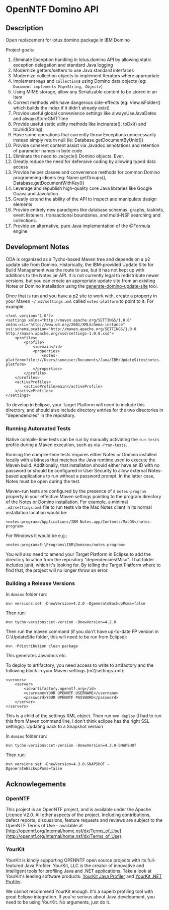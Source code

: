 # OpenNTF Domino API

## Description

Open replacement for lotus.domino package in IBM Domino

Project goals:

1. Eliminate Exception handling in lotus.domino API by allowing static exception delegation and standard Java logging
2. Modernize getters/setters to use Java standard interfaces
3. Modernize collection objects to implement Iterators where appropriate
4. Implement `Map`s and `Collection`s using Domino data objects (eg: `Document implements Map<String, Object>`)
5. Using MIME storage, allow any Serializable content to be stored in an Item
6. Correct methods with have dangerous side-effects (eg: View.isFolder() which builds the index if it didn't already exist)
7. Provide useful global convenience settings like alwaysUseJavaDates and alwaysStoreGMTTime
8. Provide useful static utility methods like incinerate(), toDxl() and toUnid(String)
9. Have some operations that currently throw Exceptions unnecessarily instead simply return null (ie: Database.getDocumentByUnid())
10. Provide coherent content assist via Javadoc annotations and retention of parameter names in byte code
11. Eliminate the need to .recycle() Domino objects. Ever.
12. Greatly reduce the need for defensive coding by allowing typed data access
13. Provide helper classes and convenience methods for common Domino programming idioms (eg: Name.getGroups(), Database.getDocumentWithKey())
14. Leverage and republish high-quality core Java libraries like Google Guava and Javolution
15. Greatly extend the ability of the API to inspect and manipulate design elements
16. Provide entirely new paradigms like database schemas, graphs, tasklets, event listeners, transactional boundaries, and multi-NSF searching and collections.
17. Provide an alternative, pure Java implementation of the @Formula engine

## Development Notes

ODA is organized as a Tycho-based Maven tree and depends on a p2 update site from Domino. Historically, the IBM-provided Update Site for Build Management was the route to use, but it has not kept up with additions to the Notes.jar API. It is not currently legal to redistribute newer versions, but you can create an appropriate update site from an existing Notes or Domino installation using the [generate-domino-update-site](https://stash.openntf.org/projects/P2T/repos/generate-domino-update-site/browse) tool.

Once that is run and you have a p2 site to work with, create a property in your Maven `~/.m2/settings.xml` called `notes-platform` to point to it. For example:

    <?xml version="1.0"?>
    <settings xmlns="http://maven.apache.org/SETTINGS/1.0.0" xmlns:xsi="http://www.w3.org/2001/XMLSchema-instance" xsi:schemaLocation="http://maven.apache.org/SETTINGS/1.0.0 http://maven.apache.org/xsd/settings-1.0.0.xsd">
        <profiles>
            <profile>
                <id>main</id>
                <properties>
                    <notes-platform>file:///Users/someuser/Documents/Java/IBM/UpdateSite</notes-platform>
                </properties>
            </profile>
        </profiles>
        <activeProfiles>
            <activeProfile>main</activeProfile>
        </activeProfiles>
    </settings>

To develop in Eclipse, your Target Platform will need to include this directory, and should also include directory entries for the two directories in "dependencies" in the repository.

### Running Automated Tests

Native compile-time tests can be run by manually activating the `run-tests` profile during a Maven execution, such as via `-Prun-tests`.

Running the compile-time tests requires either Notes or Domino installed locally with a bitness that matches the Java runtime used to execute the Maven build. Additionally, that installation should either have an ID with no password or should be configured in User Security to allow external Notes-based applications to run without a password prompt. In the latter case, Notes must be open during the test.

Maven-run tests are configured by the presence of a `notes-program` property in your effective Maven settings pointing to the program directory of the Notes or Domino installation. For example, a minimal `.m2/settings.xml` file to run tests via the Mac Notes client in its normal installation location would be:

	<notes-program>/Applications/IBM Notes.app/Contents/MacOS</notes-program>

For Windows it would be e.g.:

	<notes-program>E:\Programs\IBM\Domino</notes-program>

You will also need to amend your Target Platform in Eclipse to add the directory location from the repository "dependencies\Misc". That folder includes junit, which it's looking for. By telling the Target Platform where to find that, the project will no longer throw an error.

### Building a Release Versions

In `domino` folder run:

	mvn versions:set -DnewVersion=4.2.0 -DgenerateBackupPoms=false

Then run:

	mvn tycho-versions:set-version -DnewVersion=4.2.0

Then run the maven command (if you don't have up-to-date FP version in C:\UpdateSite folder, this will need to be run from Eclipse):

	mvn -Pdistribution clean package

This generates Javadocs etc.

To deploy to artifactory, you need access to write to artifactory and the following block in your Maven settings (m2/settings.xml):

	<servers>
		<server>
			<id>artifactory.openntf.org</id>
			<username>YOUR OPENNTF USERNAME</username>
			<password>YOUR OPENNTF PASSWORD</password>
		</server>
	</servers>

This is a child of the settings XML object. Then run `mvn deploy` (I had to run this from Maven command line, I don't think eclipse has the right SSL settings).
Updating back to a Snapshot version

In `domino` folder run:

	mvn tycho-versions:set-version -DnewVersion=4.3.0-SNAPSHOT

Then run:

	mvn versions:set -DnewVersion=4.3.0-SNAPSHOT -DgenerateBackupPoms=false


## Acknowlegements

### OpenNTF
This project is an OpenNTF project, and is available under the Apache Licence V2.0. All other aspects of the project, including contributions, defect reports, discussions, feature requests and reviews are subject to the OpenNTF Terms of Use - available at [http://openntf.org/Internal/home.nsf/dx/Terms_of_Use](http://openntf.org/Internal/home.nsf/dx/Terms_of_Use).

### YourKit
YourKit is kindly supporting OPENNTF open source projects with its full-featured Java Profiler.
YourKit, LLC is the creator of innovative and intelligent tools for profiling
Java and .NET applications. Take a look at YourKit's leading software products:
<a href="http://www.yourkit.com/java/profiler/index.jsp">YourKit Java Profiler</a> and
<a href="http://www.yourkit.com/.net/profiler/index.jsp">YourKit .NET Profiler</a>.

We cannot recommend YourKit enough. It's a superb profiling tool with great Eclipse integration. If you're serious about Java development, you need to be using YourKit. No arguments, just do it.
